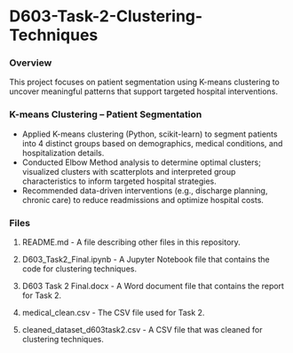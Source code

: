 # D603-Task-2-Clustering-Techniques
### Overview
This project focuses on patient segmentation using K-means clustering to uncover meaningful patterns that support targeted hospital interventions.

### K-means Clustering – Patient Segmentation
-	Applied K-means clustering (Python, scikit-learn) to segment patients into 4 distinct groups based on demographics, medical conditions, and hospitalization details.
-	Conducted Elbow Method analysis to determine optimal clusters; visualized clusters with scatterplots and interpreted group characteristics to inform targeted hospital strategies.
-	Recommended data-driven interventions (e.g., discharge planning, chronic care) to reduce readmissions and optimize hospital costs.


### Files
1. README.md - A file describing other files in this repository.

2. D603_Task2_Final.ipynb - A Jupyter Notebook file that contains the code for clustering techniques.

3. D603 Task 2 Final.docx - A Word document file that contains the report for Task 2.

4. medical_clean.csv - The CSV file used for Task 2.

5. cleaned_dataset_d603task2.csv - A CSV file that was cleaned for clustering techniques.
